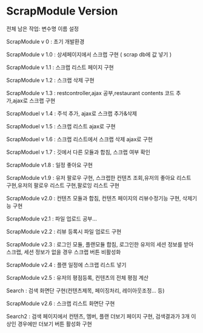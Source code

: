 # ScrapModule Version

전체 남은 작업: 변수명 이름 설정 

ScrapModule v 0 : 초기 개발환경

ScrapModule v 1.0 : 상세페이지에서 스크랩 구현 ( scrap db에 값 넣기 )

ScrapModule v 1.1 : 스크랩 리스트 페이지 구현

ScrapModule v 1.2 : 스크랩 삭제 구현

ScrapModule v 1.3 : restcontroller,ajax 공부,restaurant contents 코드 추가,ajax로 스크랩 구현


ScrapModuel v 1.4 : 주석 추가, ajax로 스크랩 추가&삭제


ScrapModuel v 1.5 : 스크랩 리스트 ajax로 구현

ScrapModuel v 1.6 : 스크랩 리스트에서 스크랩 삭제 ajax로 구현


ScrapModuel v 1.7 : 깃에서 다른 모듈과 합침, 스크랩 여부 확인

ScrapModule v1.8 : 일정 좋아요 구현

ScrapModule v1.9 : 유저 팔로우 구현, 스크랩한 컨텐츠 조회,유저의 좋아요 리스트 구현,유저의 팔로우 리스트 구현,팔로잉 리스트 구현

ScrapModule v2.0 : 컨텐츠 모듈과 합침, 컨텐츠 페이지의 리뷰수정기능 구현, 삭제기능 구현

ScrapModule v2.1 : 파일 업로드 공부... 

ScrapModule v2.2 : 리뷰 등록시 파일 업로드 구현

ScrapModule v2.3 : 로그인 모듈, 플랜모듈 합침, 로그인한 유저의 세션 정보를 받아 스크랩, 세션 정보가 없을 경우 스크랩 버튼 비활성화

ScrapModule v2.4 : 플랜 일정에 스크랩 리스트 넣기

ScrapModule v2.5 : 유저의 평점등록, 컨텐츠의 전체 평점 계산

Search : 검색 화면단 구현(컨텐츠제목, 페이징처리, 레이아웃조정... 등)

ScrapModule v2.6 : 스크랩 리스트 화면단 구현

Search2 : 검색 페이지에서 컨텐츠, 멤버, 플랜 더보기 페이지 구현, 검색결과가 3개 이상인 경우에만 더보기 버튼 활성화 구현

